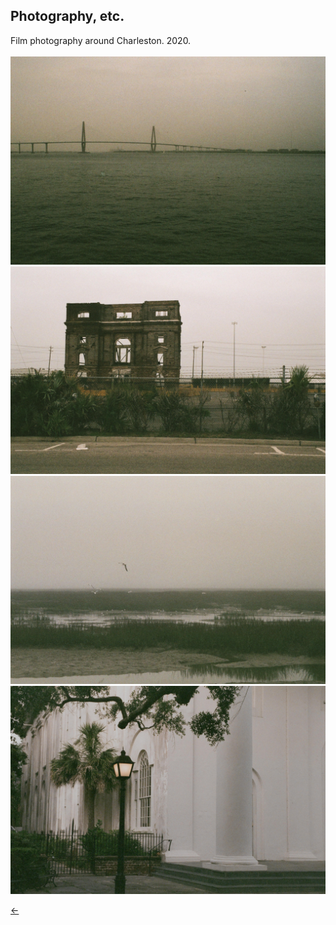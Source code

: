 ## Photography, etc.<br/>

Film photography around Charleston. 2020.<br/>
<br/>
<img src="./images/charleston-1.jpg">
<img src="./images/charleston-3.jpg">
<img src="./images/charleston-4.jpg">
<img src="./images/charleston-2.jpg">

[&#8592;](./art)
